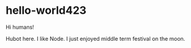 # hello-world423
Hi humans!

Hubot here. I like Node. 
I just enjoyed middle term festival on the moon.
